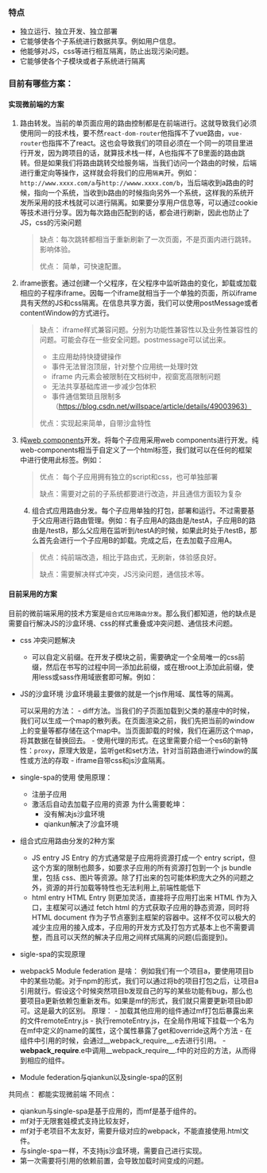 ### 特点

- 独立运行、独立开发、独立部署
- 它能够使各个子系统进行数据共享。例如用户信息。
- 他能够对JS，css等进行相互隔离，防止出现污染问题。
- 它能够使各个子模块或者子系统进行隔离


### 目前有哪些方案：

#### 实现微前端的方案

1. 路由转发。当前的单页面应用的路由控制都是在前端进行。这就导致我们必须使用同一的技术栈，要不然`react-dom-router`他指挥不了vue路由，`vue-router`也指挥不了react。这也会导致我们的项目必须在一个同一的项目里进行开发，因为跨项目的话，就算技术栈一样，A也指挥不了B里面的路由跳转。但是如果我们将路由跳转交给服务端，当我们访问一个路由的时候，后端进行重定向等操作，这样就会将我们的应用`隔离`开。例如： `http://www.xxxx.com/a`与`http://wwww.xxxx.com/b`，当后端收到a路由的时候，指向一个系统，当收到b路由的时候指向另外一个系统，这样我的系统开发所采用的技术栈就可以进行隔离。如果要分享用户信息等，可以通过cookie等技术进行分享。因为每次路由匹配到的话，都会进行刷新，因此也防止了JS，css的污染问题

   >缺点：每次跳转都相当于重新刷新了一次页面，不是页面内进行跳转。影响体验。
   >
   >优点： 简单，可快速配置。

2. iframe嵌套。通过创建一个父程序，在父程序中监听路由的变化，卸载或加载相应的子程序iframe。因每一个iframe就相当于一个单独的页面，所以iframe具有天然的JS和css隔离。在信息共享方面，我们可以使用postMessage或者contentWindow的方式进行。

   > 缺点： iframe样式兼容问题。分别为功能性兼容性以及业务性兼容性的问题。可能会存在一些安全问题。postmessage可以试出来。
   >
   > - 主应用劫持快捷键操作
   > - 事件无法冒泡顶层，针对整个应用统一处理时效
   > - iframe 内元素会被限制在文档树中，视窗宽高限制问题
   > - 无法共享基础库进一步减少包体积
   > - 事件通信繁琐且限制多（https://blog.csdn.net/willspace/article/details/49003963）
   >
   > 优点：实现起来简单，自带沙盒特性

3. 纯[web components](https://www.ruanyifeng.com/blog/2019/08/web_components.html)开发。将每个子应用采用web components进行开发。纯web-components相当于自定义了一个html标签，我们就可以在任何的框架中进行使用此标签。例如：   

   > 优点： 每个子应用拥有独立的script和css，也可单独部署
   >
   > 缺点：需要对之前的子系统都要进行改造，并且通信方面较为复杂

   4. 组合式应用路由分发。每个子应用单独的打包，部署和运行。不过需要基于父应用进行路由管理。例如：有子应用A的路由是/testA，子应用B的路由是/testB，那么父应用在监听到/testA的时候，如果此时处于/testB，那么首先会进行一个子应用B的卸载。完成之后，在去加载子应用A。

   > 优点：纯前端改造，相比于路由式，无刷新，体验感良好。
   >
   > 缺点：需要解决样式冲突，JS污染问题，通信技术等。


#### 目前采用的方案

目前的微前端采用的技术方案是`组合式应用路由分发`。那么我们都知道，他的缺点是需要自行解决JS的沙盒环境、css的样式重叠或冲突问题、通信技术问题。

- css 冲突问题解决
    - 可以自定义前缀。在开发子模块之前，需要确定一个全局唯一的css前缀，然后在书写的过程中同一添加此前缀，或在根root上添加此前缀，使用less或sass作用域嵌套即可解。例如：

- JS的沙盒环境
    沙盒环境最主要做的就是一个js作用域、属性等的隔离。

    可以采用的方法：
        - diff方法。当我们的子页面加载到父类的基座中的时候，我们可以生成一个map的散列表。在页面渲染之前，我们先把当前的window上的变量等都存储在这个map中。当页面卸载的时候，我们在遍历这个map，将其数据在替换回去。
        - 使用代理的形式。在这里需要介绍一个es6的新特性：`proxy`，原理大致是，监听get和set方法，针对当前路由进行window的属性或方法的存取
        - iframe自带css和js沙盒隔离。


- single-spa的使用
    使用原理：
    - 注册子应用
    - 激活后自动去加载子应用的资源
    为什么需要乾坤：
        - 没有解决js沙盒环境
        - qiankun解决了沙盒环境
  
- 组合式应用路由分发的2种方案
    - JS entry
        JS Entry 的方式通常是子应用将资源打成一个 entry script，但这个方案的限制也颇多，如要求子应用的所有资源打包到一个 js bundle 里，包括 css、图片等资源。除了打出来的包可能体积庞大之外的问题之外，资源的并行加载等特性也无法利用上,前端性能低下
    - html entry
        HTML Entry 则更加灵活，直接将子应用打出来 HTML 作为入口，主框架可以通过 fetch html 的方式获取子应用的静态资源，同时将 HTML document 作为子节点塞到主框架的容器中。这样不仅可以极大的减少主应用的接入成本，子应用的开发方式及打包方式基本上也不需要调整，而且可以天然的解决子应用之间样式隔离的问题(后面提到)。

- sigle-spa的实现原理

- webpack5 Module federation
    是啥：
    ​ 例如我们有一个项目a，要使用项目b中的某些功能。对于npm的形式，我们可以通过将b的项目打包之后，让项目a引用就行。假设这个时候突然项目b发现自己的写的某些功能有bug，那么也要项目a更新依赖包重新发布。如果是mf的形式，我们就只需要更新项目b即可。这是最大的区别。
    原理：
        - 加载其他应用的组件通过mf打包后暴露出来的文件remoteEntry.js
        - 执行remoteEntry.js，在全局作用域下挂载一个名为在mf中定义的name的属性，这个属性暴露了get和override这两个方法
        - 在组件中引用的时候，会通过__webpack_require__.e去进行引用。
        - __webpack_require__.e中调用__webpack_require__.f中的对应的方法，从而得到相应的组件。

- Module federation与qiankun以及single-spa的区别

共同点： 都能实现微前端
不同点：
- qiankun与single-spa是基于应用的，而mf是基于组件的。
- mf对于无限套娃模式支持比较友好，
- mf对于老项目不太友好，需要升级对应的webpack，不能直接使用.html文件。
- 与single-spa一样，不支持js沙盒环境，需要自己进行实现。
- 第一次需要将引用的依赖前置，会导致加载时间变成的问题。

